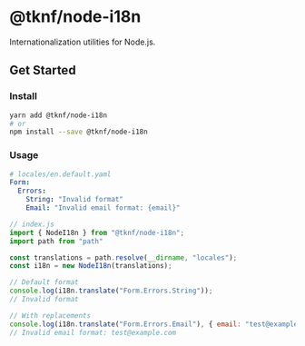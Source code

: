 # @tknf/node-i18n
Internationalization utilities for Node.js.

## Get Started
### Install
```bash
yarn add @tknf/node-i18n
# or
npm install --save @tknf/node-i18n
```

### Usage
```yaml
# locales/en.default.yaml
Form:
  Errors:
    String: "Invalid format"
    Email: "Invalid email format: {email}"
```
```js
// index.js
import { NodeI18n } from "@tknf/node-i18n";
import path from "path"

const translations = path.resolve(__dirname, "locales");
const i18n = new NodeI18n(translations);

// Default format
console.log(i18n.translate("Form.Errors.String"));
// Invalid format

// With replacements
console.log(i18n.translate("Form.Errors.Email"), { email: "test@example.com"} );
// Invalid email format: test@example.com
```
